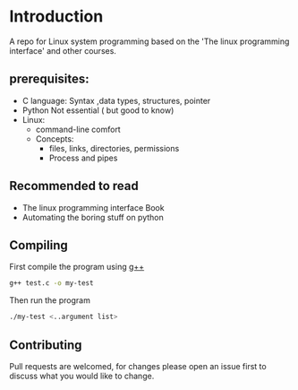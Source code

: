 # Introduction

A repo for Linux system programming based on the 'The linux programming interface' and other courses.

## prerequisites:

- C language:
  Syntax ,data types, structures, pointer
- Python
  Not essential ( but good to know)
- Linux:
  - command-line comfort
  - Concepts:
    - files, links, directories, permissions
    - Process and pipes

## Recommended to read

- The linux programming interface Book
- Automating the boring stuff on python

## Compiling

First compile the program using [g++](https://www.geeksforgeeks.org/compiling-with-g-plus-plus/)

```bash
g++ test.c -o my-test
```

Then run the program

```bash
./my-test <..argument list>
```

## Contributing

Pull requests are welcomed, for changes please open an issue first to discuss what you would like to change.
